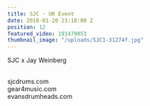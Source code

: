 ```yaml
---
title: SJC - UK Event
date: 2018-01-20 23:18:00 Z
position: 12
featured_video: 191479053
thumbnail_image: "/uploads/SJC1-31274f.jpg"
---
```


SJC x Jay Weinberg

<br>sjcdrums.com<br>
gear4music.com<br>
evansdrumheads.com​